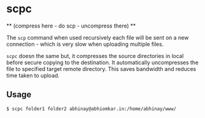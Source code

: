 scpc
====

** (compress here - do scp - uncompress there) **

The `scp` command when used recursively each file will be sent on a new connection - which is very slow when uploading multiple files.

`scpc` doesn the same but, it compresses the source directories in local before secure copying to the destination. 
It automatically uncompresses the file to specified target remote directory. This saves bandwidth and reduces time taken to upload.

Usage
-----

    $ scpc folder1 folder2 abhinay@abhiomkar.in:/home/abhinay/www/
